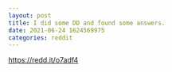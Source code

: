 ```yaml
--- 
layout: post 
title: I did some DD and found some answers. 
date: 2021-06-24 1624569975 
categories: reddit 
--- 
```

https://redd.it/o7adf4